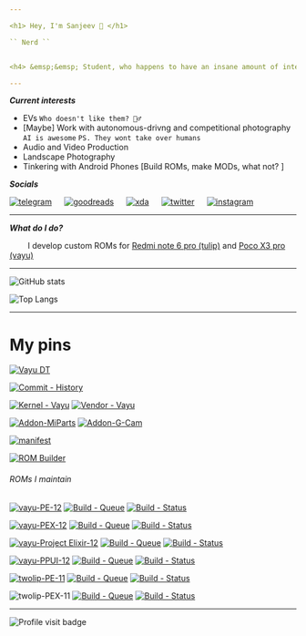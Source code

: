 ```yaml
---

<h1> Hey, I'm Sanjeev 👋 </h1>

`` Nerd ``


<h4> &emsp;&emsp; Student, who happens to have an insane amount of interest in everything that has a silicon in it and functions with electricity. </h4>

---
```


**_Current interests_**

 - EVs `Who doesn't like them? 🤷‍♂️`
 - [Maybe] Work with autonomous-drivng and competitional photography `AI is awesome` `PS. They wont take over humans`
 - Audio and Video Production
 - Landscape Photography
 - Tinkering with Android Phones [Build ROMs, make MODs, what not? ]

**_Socials_**

[![telegram](https://img.shields.io/badge/Telegram-2CA5E0?style=for-the-badge&logo=telegram&logoColor=white)](https://t.me/Chandler_s_bio)
&emsp;
[![goodreads](https://img.shields.io/badge/Goodreads-372213?style=for-the-badge&logo=goodreads&logoColor=white)](https://www.goodreads.com/sanjeevstunner)
&emsp;
[![xda](https://img.shields.io/badge/xda%20developers-2DAAE9?style=for-the-badge&logo=xda-developers&logoColor=white)](https://forum.xda-developers.com/m/sanjeevstunner.9824973)
&emsp;
[![twitter](https://img.shields.io/badge/Twitter-1DA1F2?style=for-the-badge&logo=twitter&logoColor=white)](https://twitter.com/sanjeevstunner)
&emsp;
[![instagram](https://img.shields.io/badge/Instagram-E4405F?style=for-the-badge&logo=instagram&logoColor=white)](https://www.instagram.com/sanjeevstunner)

---

**_What do I do?_** 

&emsp;&emsp; I develop custom ROMs for [Redmi note 6 pro (tulip)](https://t.me/tulip_updates) and [Poco X3 pro (vayu)](https://t.me/PocoX3ProUpdates)

---

![GitHub stats](https://github-readme-stats.vercel.app/api?username=sanjeevstunner&show_icons=true&count_private=true&include_all_commits=true&theme=github_dark)

![Top Langs](https://github-readme-stats.vercel.app/api/top-langs/?username=sanjeevstunner&card_width=495&theme=github_dark)

---

<h1>My pins</h1>

[![Vayu DT](https://github-readme-stats.vercel.app/api/pin/?username=sanjeevstunner&repo=device_xiaomi_vayu)](https://github.com/sanjeevstunner/device_xiaomi_vayu)

[![Commit - History](https://img.shields.io/badge/Commit-History-D9D7F1?style=for-the-badge&logo=github&logoColor=FFFDDE)](https://github.com/sanjeevstunner/device_xiaomi_vayu/commits)

[![Kernel - Vayu](https://img.shields.io/badge/Kernel-Vayu-33cc99?style=for-the-badge&logo=linux&logoColor=33cc99)](https://github.com/sanjeevstunner/kernel_sm8150)
[![Vendor - Vayu](https://img.shields.io/badge/Vendor-Vayu-fd4900?style=for-the-badge&logo=xiaomi&logoColor=fd4900)](https://github.com/sanjeevstunner/vendor_xiaomi_vayu)

[![Addon-MiParts](https://img.shields.io/badge/AddOn-Device%20Settings-119EFF?style=for-the-badge&logo=capacitor&logoColor=119EFF)](https://github.com/sanjeevstunner/vendor_xiaomi_device_settings)
[![Addon-G-Cam](https://img.shields.io/badge/AddOn-Google%20Camera-E6502A?style=for-the-badge&logo=coronaengine&logoColor=E6502A)](https://github.com/sanjeevstunner/vendor_google_camera)

[![manifest](https://github-readme-stats.vercel.app/api/pin/?username=sanjeevstunner&repo=Manifest)](https://github.com/sanjeevstunner/Manifest/blob/vayu_aosp/local_manifest.xml)

[![ROM Builder](https://github-readme-stats.vercel.app/api/pin/?username=ROM-builders&repo=temporary&show_owner=true)](https://github.com/ROM-builders/temporary/blob/vayu-PixelExperience-twelve-sanjeevstunner/build_rom.sh)

<h6> ROMs I maintain </h6>

<!--  -->
[![vayu-PE-12](https://img.shields.io/badge/vayu-Pixel%20Experience-blue?style=for-the-badge&logo=android)](https://github.com/ROM-builders/temporary/blob/vayu-PixelExperience-twelve-sanjeevstunner/build_rom.sh)
[![Build - Queue](https://img.shields.io/badge/Build-Queue-FFFDDE?style=for-the-badge&logo=cirrusci&logoColor=D9D7F1)](https://cirrus-ci.com/github/ROM-builders/temporary/vayu-PixelExperience-twelve-sanjeevstunner)
[![Build - Status](https://img.shields.io/badge/Build%20Status-Unofficial-4298B8?style=for-the-badge&logo=BeijingSubway&logoColor=01FF95)]()

<!--  -->
[![vayu-PEX-12](https://img.shields.io/badge/vayu-Pixel%20Extended-lightgreen?style=for-the-badge&logo=android)](https://github.com/ROM-builders/temporary/blob/vayu-PixelExtended-snow-sanjeevstunner/build_rom.sh)
[![Build - Queue](https://img.shields.io/badge/Build-Queue-FFFDDE?style=for-the-badge&logo=cirrusci&logoColor=D9D7F1)](https://cirrus-ci.com/github/ROM-builders/temporary/vayu-PixelExtended-snow-sanjeevstunner)
[![Build - Status](https://img.shields.io/badge/Build%20Status-Unofficial-4298B8?style=for-the-badge&logo=BeijingSubway&logoColor=01FF95)]()

<!--  -->
[![vayu-Project Elixir-12](https://img.shields.io/badge/vayu-Project%20Elixir-pink?style=for-the-badge&logo=android)](https://github.com/ROM-builders/temporary/blob/vayu-Project-Elixir-12-sanjeevstunner/build_rom.sh)
[![Build - Queue](https://img.shields.io/badge/Build-Queue-FFFDDE?style=for-the-badge&logo=cirrusci&logoColor=D9D7F1)](https://cirrus-ci.com/github/ROM-builders/temporary/vayu-Project-Elixir-12-sanjeevstunner)
[![Build - Status](https://img.shields.io/badge/Build%20Status-Official-EF6D6D?style=for-the-badge&logo=BeijingSubway&logoColor=01FF95)]()

<!--  -->
[![vayu-PPUI-12](https://img.shields.io/badge/vayu-Pixel%20Plus%20UI-darkblue?style=for-the-badge&logo=android)](https://github.com/ROM-builders/temporary/blob/vayu-PixelPlusUI-SnowCone-sanjeevstunner/build_rom.sh)
[![Build - Queue](https://img.shields.io/badge/Build-Queue-FFFDDE?style=for-the-badge&logo=cirrusci&logoColor=D9D7F1)](https://cirrus-ci.com/github/ROM-builders/temporary/vayu-PixelPlusUI-SnowCone-sanjeevstunner)
[![Build - Status](https://img.shields.io/badge/Build%20Status-Official-EF6D6D?style=for-the-badge&logo=BeijingSubway&logoColor=01FF95)]()

<!--  -->
[![twolip-PE-11](https://img.shields.io/badge/twolip-Pixel%20Experience-blue?style=for-the-badge&logo=android)](https://github.com/ROM-builders/temporary/blob/twolip-PixelExperience-sanjeevstunner/build_rom.sh)
[![Build - Queue](https://img.shields.io/badge/Build-Queue-FFFDDE?style=for-the-badge&logo=cirrusci&logoColor=D9D7F1)](https://cirrus-ci.com/github/ROM-builders/temporary/twolip-PixelExperience-sanjeevstunner)
[![Build - Status](https://img.shields.io/badge/Build%20Status-Discontinued-DD3735?style=for-the-badge&logo=BeijingSubway&logoColor=01FF95)]()

<!--  -->
![twolip-PEX-11](https://img.shields.io/badge/twolip-Pixel%20Extended-lightgreen?style=for-the-badge&logo=android)
[![Build - Queue](https://img.shields.io/badge/Build-Queue-FFFDDE?style=for-the-badge&logo=cirrusci&logoColor=D9D7F1)](https://cirrus-ci.com/github/ROM-builders/temporary/twolip-PixelExtended-sanjeevstunner)
[![Build - Status](https://img.shields.io/badge/Build%20Status-Discontinued-DD3735?style=for-the-badge&logo=BeijingSubway&logoColor=01FF95)]()


---

![Profile visit badge](https://komarev.com/ghpvc/?username=sanjeevstunner&style=plastic&label=You're+Visitor+Number)

<!-- 
Colors for BuildStatus badges
 
 - Official - EF6D6D
 - Unofficial - 4298B8
 - Stalled - 886F6F
 - Discontinued - DD3735
 - Bringing Up - FFBED8

-->

<!--

**sanjeevstunner/sanjeevstunner** is a ✨ _special_ ✨ repository because its `README.md` (this file) appears on your GitHub profile.

Here are some ideas to get you started:

- 🔭 I’m currently working on ...
- 🌱 I’m currently learning ...
- 👯 I’m looking to collaborate on ...
- 🤔 I’m looking for help with ...
- 💬 Ask me about ...
- 📫 How to reach me: ...
- 😄 Pronouns: ...
- ⚡ Fun fact: ...
-->
